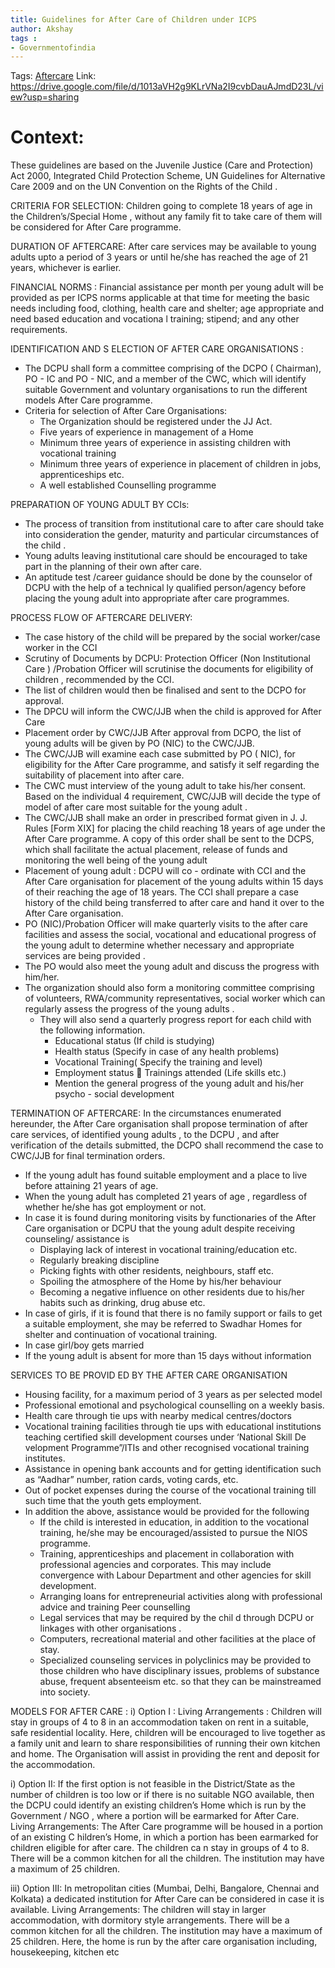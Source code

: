 ```yaml
---
title: Guidelines for After Care of Children under ICPS 
author: Akshay
tags : 
- Governmentofindia
---
```

Tags: [Aftercare](Roll%20Ups/Child%20Development/Child%20Lifecycle/Aftercare.md)
Link: https://drive.google.com/file/d/1013aVH2g9KLrVNa2I9cvbDauAJmdD23L/view?usp=sharing

# Context: 
These guidelines are based on the Juvenile Justice (Care and Protection) Act 2000, Integrated Child Protection Scheme, UN Guidelines for Alternative Care 2009 and on the UN Convention on the Rights of the Child . 

CRITERIA FOR SELECTION: Children going to complete 18 years of age in the Children’s/Special Home , without any family fit to take care of them will be considered for After Care programme. 

DURATION OF AFTERCARE: After care services may be available to young adults upto a period of 3 years or until he/she has reached the age of 21 years, whichever is earlier. 

FINANCIAL NORMS : Financial assistance per month per young adult will be provided as per ICPS norms applicable at that time for meeting the basic needs including food, clothing, health care and shelter; age appropriate and need based education and vocationa l training; stipend; and any other requirements. 

IDENTIFICATION AND S ELECTION OF AFTER CARE ORGANISATIONS : 
- The DCPU shall form a committee comprising of the DCPO ( Chairman), PO - IC and PO - NIC, and  a  member  of  the  CWC,  which  will  identify  suitable  Government  and  voluntary organisations to run the different models After Care programme. 
- Criteria for selection of After Care Organisations:
	- The Organization should be registered under the JJ Act.
	- Five years of experience in management of a Home
	- Minimum three years of experience in assisting children with vocational training
	- Minimum  three  years  of  experience  in  placement  of  children  in  jobs, apprenticeships etc.
	- A well established Counselling programme 

PREPARATION OF YOUNG ADULT BY CCIs:
- The process of transition from institutional care to after care should take into consideration the gender, maturity and particular circumstances of the child .  
- Young adults leaving institutional care should be encouraged to take part in the planning of their own after care. 
- An aptitude test /career guidance should be done by the counselor of DCPU with the help of a technical ly qualified person/agency before placing the young adult into appropriate after care programmes. 

PROCESS FLOW OF AFTERCARE DELIVERY:
- The case history of the child will be prepared by the social worker/case worker in the CCI
-  Scrutiny of Documents by DCPU: Protection Officer (Non Institutional Care ) /Probation Officer will scrutinise the documents for eligibility of children , recommended by the CCI. 
- The list of children would then be finalised and sent to the DCPO for approval. 
- The DPCU will inform the CWC/JJB when the child is approved for After Care
- Placement order by CWC/JJB After approval from DCPO, the list of young adults will be given by PO (NIC) to the CWC/JJB. 
- The CWC/JJB will examine each case submitted by PO ( NIC), for eligibility for the After Care programme, and satisfy it self regarding the suitability of placement into after care. 
- The CWC must  interview  of  the young  adult to  take  his/her  consent. Based  on  the  individual 4 requirement, CWC/JJB will decide the type of model of after care most suitable for the young adult . 
- The CWC/JJB shall make an order in prescribed format given in J. J. Rules [Form XIX] for placing the child reaching 18 years of age under the After Care programme. A copy of this order shall be sent to the DCPS, which shall facilitate the actual placement, release of funds and monitoring the well being of the young adult
- Placement  of young  adult :  DCPU  will  co - ordinate  with  CCI  and  the  After  Care organisation for placement of the young adults within 15 days of their reaching the age of 18 years. The CCI shall prepare a case history of the child being transferred to after care and hand it over to the After Care organisation. 
- PO (NIC)/Probation Officer will make quarterly visits to the after care facilities and assess the social, vocational and educational progress of the young adult to determine whether necessary and appropriate services are being provided . 
- The PO would also meet the young adult and discuss the progress with him/her.  
- The  organization  should  also  form  a  monitoring  committee  comprising  of  volunteers, RWA/community representatives, social worker which can regularly assess the progress of the young adults . 
	- They will also send a quarterly progress report for each child with the following information.
		- Educational status (If child is studying)
		- Health status (Specify in case of any health problems)
		- Vocational Training( Specify the training and level)
		- Employment status  Trainings attended (Life skills etc.) 
		- Mention  the  general  progress  of  the young  adult and  his/her  psycho - social development 

TERMINATION OF AFTERCARE:
In the circumstances enumerated hereunder, the After Care organisation shall propose termination of after care services, of identified young adults , to the DCPU , and after verification of the details submitted, the DCPO shall recommend the case to CWC/JJB for final termination orders. 
- If the young adult has found suitable employment and a place to live before attaining 21 years of age.
- When the young adult has completed 21 years of age , regardless of whether he/she has got employment or not.
- In case it is found during monitoring visits by functionaries of the After Care organisation or DCPU that the young adult despite receiving counseling/ assistance is 
	- Displaying lack of interest in vocational training/education etc. 
	- Regularly breaking discipline 
	- Picking fights with other residents, neighbours, staff etc.
	- Spoiling the atmosphere of the Home by his/her behaviour
	- Becoming a negative influence on other residents due to his/her habits such as drinking, drug abuse etc. 
- In case of girls, if it is found that there is no family support or fails to get a suitable employment, she may be referred to Swadhar Homes for shelter and continuation of vocational training. 
-  In case girl/boy gets married 
- If the young adult is absent for more than 15 days without information 

SERVICES TO BE PROVID ED BY THE AFTER CARE ORGANISATION 
- Housing facility, for a maximum period of 3 years as per selected model
- Professional emotional and psychological counselling on a weekly basis. 
- Health care through tie ups with nearby medical centres/doctors 
- Vocational training facilities through tie ups with educational institutions teaching certified skill development courses under ‘National Skill De velopment Programme”/ITIs and other recognised vocational training institutes. 
-  Assistance in opening bank accounts and for getting identification such as “Aadhar” number, ration cards, voting cards, etc. 
- Out of pocket expenses during the course of the vocational training till such time that the youth gets employment. 
- In addition the above, assistance would be provided for the following
	- If the child is interested in education, in addition to the vocational training, he/she may be encouraged/assisted to pursue the NIOS programme. 
	- Training, apprenticeships and placement in collaboration with professional agencies and corporates. This may include convergence with Labour Department and other agencies for skill development.
	- Arranging loans for entrepreneurial activities along with professional advice and training Peer counselling
	- Legal services that may be required by the chil d through DCPU or linkages with other organisations .  
	- Computers, recreational material and other facilities at the place of stay. 
	- Specialized counseling services in polyclinics may be provided to those children who have disciplinary issues, problems of substance abuse, frequent absenteeism etc. so that they can be mainstreamed into society. 

MODELS FOR AFTER CARE : 
i) Option I : Living Arrangements : Children will stay in groups of 4 to 8 in an accommodation taken on rent in a suitable, safe residential locality. Here, children will be encouraged to live together as a family unit and learn to share responsibilities of running their own kitchen and home. The Organisation will assist in providing the rent and deposit for the accommodation. 

i) Option II: If the first option is not feasible in the District/State as the number of children is too low or if there is no suitable NGO available, then the DCPU could identify an existing children’s Home which is run by the Government / NGO , where a portion will be earmarked for After Care. 
Living Arrangements: The After Care programme will be housed in a portion of an existing C hildren’s Home, in which a portion has been earmarked for children eligible for after care. The children ca n stay in groups of 4 to 8. There will be a common kitchen for all the children. The institution may have a maximum of 25 children. 

iii) Option III: In metropolitan cities (Mumbai, Delhi, Bangalore, Chennai and Kolkata) a dedicated institution for After Care can be considered in case it is available. Living Arrangements: The children will stay in larger accommodation, with dormitory style arrangements. There will be a common kitchen for all the children. The institution may have a maximum of 25 children. Here, the home is run by the after care organisation including, housekeeping, kitchen etc 

